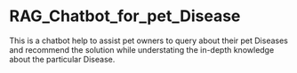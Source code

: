 # RAG_Chatbot_for_pet_Disease
This is a chatbot help to assist pet owners to query about their pet Diseases and recommend the solution while understating the in-depth knowledge about the particular Disease.
